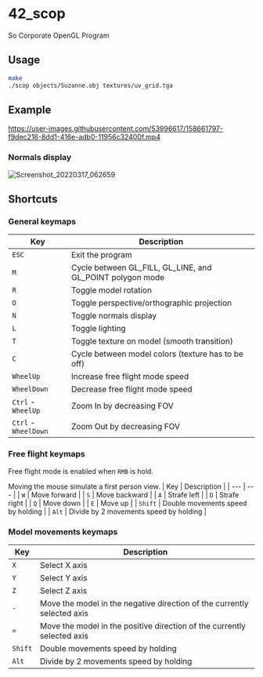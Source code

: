 # 42_scop
So Corporate OpenGL Program

## Usage
```sh
make
./scop objects/Suzanne.obj textures/uv_grid.tga
```

## Example
https://user-images.githubusercontent.com/53996617/158661797-f9dec216-8dd1-416e-adb0-11956c32400f.mp4

### Normals display
![Screenshot_20220317_062659](https://user-images.githubusercontent.com/53996617/158743144-e8779497-b26b-416d-9a5c-0e5833e1ddf1.png)

## Shortcuts
### General keymaps
| Key | Description |
| --- | --- |
| `ESC` | Exit the program |
| `M` | Cycle between GL_FILL, GL_LINE, and GL_POINT polygon mode |
| `R` | Toggle model rotation |
| `O` | Toggle perspective/orthographic projection |
| `N` | Toggle normals display |
| `L` | Toggle lighting |
| `T` | Toggle texture on model (smooth transition) |
| `C` | Cycle between model colors (texture has to be off) |
| `WheelUp` | Increase free flight mode speed |
| `WheelDown` | Decrease free flight mode speed |
| `Ctrl` - `WheelUp` | Zoom In by decreasing FOV |
| `Ctrl` - `WheelDown` | Zoom Out by decreasing FOV |
### Free flight keymaps
Free flight mode is enabled when `RMB` is hold.

Moving the mouse simulate a first person view.
| Key | Description |
| --- | --- |
| `W` | Move forward |
| `S` | Move backward |
| `A` | Strafe left |
| `D` | Strafe right |
| `Q` | Move down |
| `E` | Move up |
| `Shift` | Double movements speed by holding |
| `Alt` | Divide by 2 movements speed by holding |
### Model movements keymaps
| Key | Description |
| --- | --- |
| `X` | Select X axis |
| `Y` | Select Y axis |
| `Z` | Select Z axis |
| `-` | Move the model in the negative direction of the currently selected axis |
| `=` | Move the model in the positive direction of the currently selected axis |
| `Shift` | Double movements speed by holding |
| `Alt` | Divide by 2 movements speed by holding |

